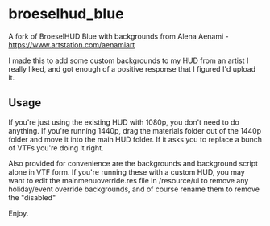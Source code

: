 # broeselhud_blue
A fork of BroeselHUD Blue with backgrounds from Alena Aenami - https://www.artstation.com/aenamiart

I made this to add some custom backgrounds to my HUD from an artist I really liked, and got enough of a positive response that I figured I'd upload it. 

## Usage

If you're just using the existing HUD with 1080p, you don't need to do anything. If you're running 1440p, drag the materials folder out of the 1440p folder and move it into the main HUD folder. If it asks you to replace a bunch of VTFs you're doing it right.

Also provided for convenience are the backgrounds and background script alone in VTF form. If you're running these with a custom HUD, you may want to edit the mainmenuoverride.res file in /resource/ui to remove any holiday/event override backgrounds, and of course rename them to remove the "disabled"

Enjoy.

